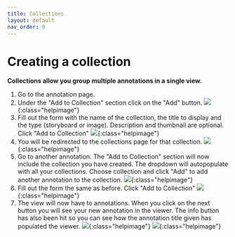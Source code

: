 ```yaml
---
title: Collections
layout: default
nav_order: 9
---
```

# Creating a collection
**Collections allow you group multiple annotations in a single view.**
1. Go to the annotation page.
2. Under the "Add to Collection" section click on the "Add" button.
![]({{site.baseurl}}/images/collection-1.png){:class="helpimage"}
3. Fill out the form with the name of the collection, the title to display and the type (storyboard or image). Description and thumbnail are optional. Click "Add to Collection"
![]({{site.baseurl}}/images/collection-2.png){:class="helpimage"}
4. You will be redirected to the collections page for that collection. 
![]({{site.baseurl}}/images/collection-3.png){:class="helpimage"}
5. Go to another annotation. The "Add to Collection" section will now include the collection you have created. The dropdown will autopopulate with all your collections. Choose collection and click "Add" to add another annotation to the collection.
![]({{site.baseurl}}/images/collection-5.png){:class="helpimage"}
6. Fill out the form the same as before. Click "Add to Collection"
![]({{site.baseurl}}/images/collection-6.png){:class="helpimage"}
7. The view will now have to annotations. When you click on the next button you will see your new annotation in the viewer. The info button has also been hit so you can see how the annotation title given has populated the viewer.
![]({{site.baseurl}}/images/collection-7.png){:class="helpimage"}
![]({{site.baseurl}}/images/collection-8.png){:class="helpimage"}
